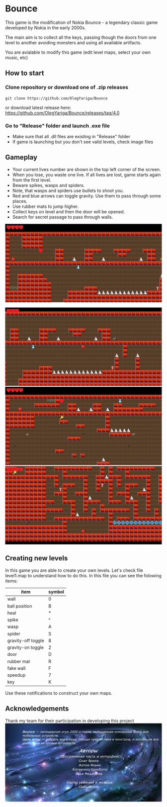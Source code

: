 # Bounce
This game is the modification of Nokia Bounce - a legendary classic game developed by Nokia in the early 2000s. 

The main aim is to collect all the keys, passing though the doors from one level to another avoiding monsters and using all available artifacts.

You are avialable to modify this game (edit level maps, select your own music, etc)

## How to start
### Clone repository or download one of .zip releases
	git clone https://github.com/OlegYariga/Bounce
or download latest release here: https://github.com/OlegYariga/Bounce/releases/tag/4.0

### Go to "Release" folder and launch .exe file
- Make sure that all .dll files are existing in "Release" folder
- If game is launching but you don't see valid levels, check image files

## Gameplay

- Your current lives number are shown in the top left corner of the screen.
- When you lose, you waste one live. If all lives are lost, game starts again from the first level.
- Beware spikes, wasps and spiders.
- Note, that wasps and spiders use bullets to shoot you.
- Red and blue arrows can toggle gravity. Use them to pass through some places.
- Use rubber mats to jump higher.
- Collect keys on level and then the door will be opened.
- Search for secret passage to pass through walls. 

![BMamqiAFKss (1).jpg](https://github.com/OlegYariga/Bounce/blob/master/Documentation/Pictures/BMamqiAFKss%20(1).jpg?raw=true)

![3wZEeRCZSn0.jpg](https://github.com/OlegYariga/Bounce/blob/master/Documentation/Pictures/3wZEeRCZSn0.jpg?raw=true)![fvXl42mpw0c.jpg](https://github.com/OlegYariga/Bounce/blob/master/Documentation/Pictures/fvXl42mpw0c.jpg?raw=true)![lIQOBw637Ks.jpg](https://github.com/OlegYariga/Bounce/blob/master/Documentation/Pictures/lIQOBw637Ks.jpg?raw=true)
## Creating new levels
In this game you are able to create your own levels. Let's check file level1.map to understand how to do this. In this file you can see the folowing items:

|item| symbol |
|--|--|
| wall  | 0  	|
|ball position	|B	|
|heal	|*	|
|spike	|^	|
|wasp	|A	|
|spider	|S	|
|gravity-off toggle	|8	|
|gravity-on toggle	|2	|
|door	|D	|
|rubber mat	|R	|
|fake wall	|F	|
|speedup	|7	|
|key	|K	|

Use these notifications to construct your own maps.

## Acknowledgements
Thank my team for their participation in developing this project
![UWFTo9C-Mrg.jpg](https://github.com/OlegYariga/Bounce/blob/master/Documentation/Pictures/UWFTo9C-Mrg.jpg?raw=true)


